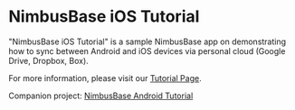 NimbusBase iOS Tutorial
=======================

"NimbusBase iOS Tutorial" is a sample NimbusBase app on demonstrating how to sync between Android and iOS devices via personal cloud (Google Drive, Dropbox, Box). 

For more information, please visit our [Tutorial Page](http://nimbusbase.com/tutorial-ios.html).

Companion project: [NimbusBase Android Tutorial](https://github.com/NimbusBase/NimbusBase_Android_Tutorial)
